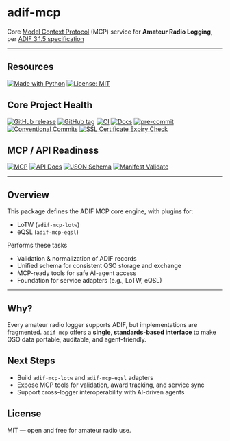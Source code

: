 # adif-mcp

Core [Model Context Protocol](https://modelcontextprotocol.io/) (MCP) service for **Amateur Radio Logging**, per [ADIF 3.1.5 specification](https://adif.org.uk/315/ADIF_315.htm)

---

## Resources

[![Made with Python](https://img.shields.io/badge/Made%20with-Python-blue)](https://www.python.org/)
[![License: MIT](https://img.shields.io/badge/License-MIT-yellow.svg)](LICENSE)

## Core Project Health
[![GitHub release](https://img.shields.io/github/v/release/KI7MT/adif-mcp)](https://github.com/KI7MT/adif-mcp/releases)
[![GitHub tag](https://img.shields.io/github/v/tag/KI7MT/adif-mcp?sort=semver)](https://github.com/KI7MT/adif-mcp/tags)
[![CI](https://github.com/KI7MT/adif-mcp/actions/workflows/ci.yml/badge.svg)](https://github.com/KI7MT/adif-mcp/actions/workflows/ci.yml)
[![Docs](https://img.shields.io/badge/docs-github_pages-blue)](https://adif-mcp.com/)
[![pre-commit](https://github.com/KI7MT/wspr-ai-lite/actions/workflows/pre-commit.yml/badge.svg)](https://github.com/KI7MT/wspr-ai-lite/actions/workflows/pre-commit.yml)
[![Conventional Commits](https://img.shields.io/badge/Conventional%20Commits-1.0.0-yellow.svg)](https://conventionalcommits.org)
[![SSL Certificate Expiry Check](https://github.com/KI7MT/adif-mcp/actions/workflows/ssl-expiry.yml/badge.svg)](https://github.com/KI7MT/adif-mcp/actions/workflows/ssl-expiry.yml)


## MCP / API Readiness
[![MCP](https://img.shields.io/badge/AI--Agent--Ready-MCP-green)](https://modelcontextprotocol.io/)
[![API Docs](https://img.shields.io/badge/API-Schema-blue)](https://adif-mcp.com/mcp/manifest.html)
[![JSON Schema](https://img.shields.io/badge/Schema-JSON--Schema-lightgrey)](#)
[![Manifest Validate](https://github.com/KI7MT/adif-mcp/actions/workflows/manifest-validate.yml/badge.svg)](https://github.com/KI7MT/adif-mcp/actions/workflows/manifest-validate.yml)

---

## Overview

This package defines the ADIF MCP core engine, with plugins for:
- LoTW (`adif-mcp-lotw`)
- eQSL (`adif-mcp-eqsl`)

Performs these tasks
- Validation & normalization of ADIF records
- Unified schema for consistent QSO storage and exchange
- MCP-ready tools for safe AI-agent access
- Foundation for service adapters (e.g., LoTW, eQSL)

---

## Why?
Every amateur radio logger supports ADIF, but implementations are fragmented.
`adif-mcp` offers a **single, standards-based interface** to make QSO data portable, auditable, and agent-friendly.

## Next Steps
- Build `adif-mcp-lotw` and `adif-mcp-eqsl` adapters
- Expose MCP tools for validation, award tracking, and service sync
- Support cross-logger interoperability with AI-driven agents

## License
MIT — open and free for amateur radio use.
